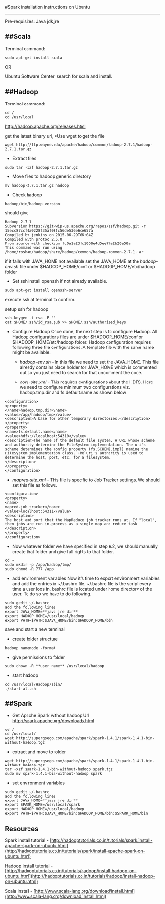 #Spark installation instructions on Ubuntu
******************************

Pre-requisites: Java jdk,jre


##Scala
-------------

Terminal command:
```
sudo apt-get install scala
```

OR

Ubuntu Software Center:
search for scala and install.

##Hadoop
-------------


Terminal command:
```
cd /
cd /usr/local
```

http://hadoop.apache.org/releases.html

get the latest binary url, 
*Use wget to get the file
```
wget http://ftp.wayne.edu/apache/hadoop/common/hadoop-2.7.1/hadoop-2.7.1.tar.gz
```
* Extract files 
```
sudo tar -xzf hadoop-2.7.1.tar.gz
```
* Move files to hadoop generic directory
```
mv hadoop-2.7.1.tar.gz hadoop
```
* Check hadoop
```
hadoop/bin/hadoop version
```
should give
```
Hadoop 2.7.1
Subversion https://git-wip-us.apache.org/repos/asf/hadoop.git -r 15ecc87ccf4a0228f35af08fc56de536e6ce657a
Compiled by jenkins on 2015-06-29T06:04Z
Compiled with protoc 2.5.0
From source with checksum fc0a1a23fc1868e4d5ee7fa2b28a58a
This command was run using /home/roshan/hadoop/share/hadoop/common/hadoop-common-2.7.1.jar
```

if it fails with JAVA_HOME not available
set the JAVA_HOME at the *hadoop-env.sh* file under $HADOOP_HOME/conf or $HADOOP_HOME/etc/hadoop folder

* Set ssh
install openssh if not already available.
```
sudo apt-get install openssh-server
```
execute ssh at terminal to confirm.

setup ssh for hadoop
```
ssh-keygen -t rsa -P ""
cat $HOME/.ssh/id_rsa.pub >> $HOME/.ssh/authorized_keys 
```

* Configure Hadoop
Once done, the next step is to configure Hadoop. All Hadoop configurations files are under $HADOOP_HOME/conf or $HADOOP_HOME/etc/hadoop folder. Hadoop configuration requires following three file configurations. A template file with the same name might be available.
  + *hadoop-env.sh* - In this file we need to set the JAVA_HOME. This file already contains place holder for JAVA_HOME which is commented out so you just need to search for that uncomment the code.

  + *core-site.xml* - This requires configurations about the HDFS. Here we need to configure minimum two configurations viz. hadoop.tmp.dir and fs.default.name as shown below
```
<configuration>
<property>
</name>hadoop.tmp.dir</name>
<value>/app/hadoop/tmp</value>
<description>A base for other temporary directories.</description>
</property>
<property>
<name>fs.default.name</name>
<value>hdfs://localhost:54310</value>
<description>The name of the default file system. A URI whose scheme and authority determine the FileSystem implementation. The uri's scheme determines the config property (fs.SCHEME.impl) naming the FileSystem implementation class. The uri's authority is used to determine the host, port, etc. for a filesystem.
</description>
</property>
</configuration>
```
  + *mapred-site.xml* - This file is specific to Job Tracker settings. We should set this file as follows.
```
<configuration>
<property>
<name>
mapred.job.tracker</name>
<value>localhost:54311</value>
<description>
The host and port that the MapReduce job tracker runs at. If "local", then jobs are run in-process as a single map and reduce task.
</description>
</property>
</configuration>
```
  + Now whatever folder we have specified in step 6.2, we should manually create that folder and give full rights to that folder. 
```
cd ~
sudo mkdir -p /app/hadoop/tmp/
sudo chmod -R 777 /app
```

* add environment variables
Now it's time to export environment variables and add the entries in ~/.bashrc file. ~/.bashrc file is the script every time a user logs in. bashrc file is located under home directory of the user. To do so we have to do following. 
```
sudo gedit ~/.bashrc
add the following lines
export JAVA_HOME=**java jre dir**
export HADOOP_HOME=/usr/local/hadoop
export PATH=$PATH:$JAVA_HOME/bin:$HADOOP_HOME/bin
```
save and start a new terminal

* create folder structure
```
hadoop namenode -format 
```
* give permissions to folder
```
sudo chown -R **user_name** /usr/local/hadoop
```

* start hadoop
```
cd /usr/local/Hadoop/sbin/
./start-all.sh
```

##Spark
-------------
* Get Apache Spark without hadoop Url
http://spark.apache.org/downloads.html
```
cd /
cd /usr/local/
wget http://supergsego.com/apache/spark/spark-1.4.1/spark-1.4.1-bin-without-hadoop.tgz
```
* extract and move to folder
```
wget http://supergsego.com/apache/spark/spark-1.4.1/spark-1.4.1-bin-without-hadoop.tgz
tar -xzf spark-1.4.1-bin-without-hadoop spark.tgz
sudo mv spark-1.4.1-bin-without-hadoop spark
```
* set environment variables
```
sudo gedit ~/.bashrc
add the following lines
export JAVA_HOME=**java jre dir**
export SPARK_HOME=/usr/local/spark
export HADOOP_HOME=/usr/local/hadoop
export PATH=$PATH:$JAVA_HOME/bin:$HADOOP_HOME/bin:$SPARK_HOME/bin
```


Resources
-------------

Spark install tutorial - [http://hadooptutorials.co.in/tutorials/spark/install-apache-spark-on-ubuntu.html](http://hadooptutorials.co.in/tutorials/spark/install-apache-spark-on-ubuntu.html)

Hadoop install tutorial - [http://hadooptutorials.co.in/tutorials/hadoop/install-hadoop-on-ubuntu.html](http://hadooptutorials.co.in/tutorials/hadoop/install-hadoop-on-ubuntu.html)

Scala install - [http://www.scala-lang.org/download/install.html](http://www.scala-lang.org/download/install.html)
